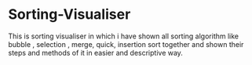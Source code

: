 # Sorting-Visualiser
This is sorting visualiser in which i have shown all sorting algorithm like bubble , selection , merge, quick, insertion sort together and shown their steps and methods of it in easier and descriptive way.
